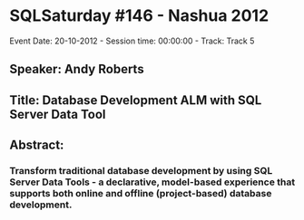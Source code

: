 # SQLSaturday #146 - Nashua 2012
Event Date: 20-10-2012 - Session time: 00:00:00 - Track: Track 5
## Speaker: Andy Roberts
## Title: Database Development ALM with SQL Server Data Tool
## Abstract:
### Transform traditional database development by using SQL Server Data Tools - a declarative, model-based experience that supports both online and offline (project-based) database development.


